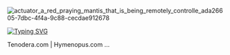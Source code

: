 ![actuator_a_red_praying_mantis_that_is_being_remotely_controlle_ada26605-7dbc-4f4a-9c88-cecdae912678](https://github.com/actuator/actuator/assets/78701239/07871490-5d0f-4608-9e65-c16c29a501bd)





[![Typing SVG](https://readme-typing-svg.demolab.com/?lines=youtube.com/@actuator)](https://youtube.com/@actuator)

Tenodera.com | Hymenopus.com ...
